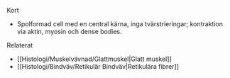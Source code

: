 Kort
- Spolformad cell med en central kärna, inga tvärstrieringar; kontraktion via aktin, myosin och dense bodies.

Relaterat
- [[Histologi/Muskelvävnad/Glattmuskel|Glatt muskel]]
- [[Histologi/Bindväv/Retikulär Bindväv|Retikulära fibrer]]

